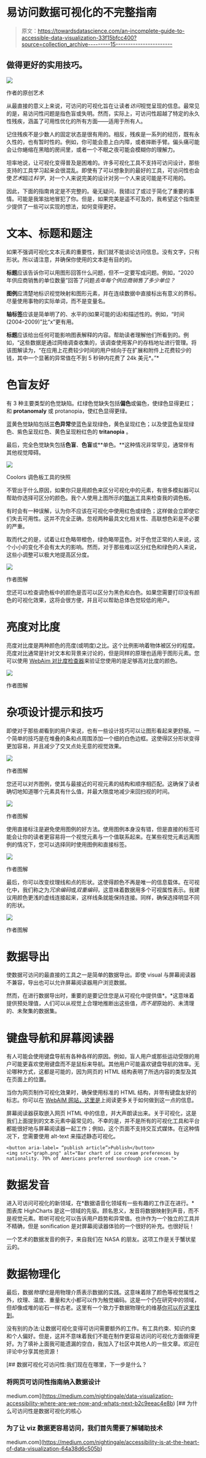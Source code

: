 # 易访问数据可视化的不完整指南

> 原文：<https://towardsdatascience.com/an-incomplete-guide-to-accessible-data-visualization-33f15bfcc400?source=collection_archive---------15----------------------->

## 做得更好的实用技巧。

![](img/36f9ad5abe5e199f59076e7f43636069.png)

作者的原创艺术

从最直接的意义上来说，可访问的可视化旨在让读者*访问*视觉呈现的信息。最常见的是，易访问性问题是指色盲或失明。然而，实际上，可访问性超越了特定的永久性残疾，涵盖了可用性优化的所有方面——适用于所有人。

记住残疾不是少数人的固定状态是很有用的。相反，残疾是一系列的经历，既有永久性的，也有暂时性的。例如，你可能会患上白内障，或者摔断手臂。偏头痛可能会让你蜷缩在黑暗的房间里，或者一个不眠之夜可能会模糊你的理解力。

坦率地说，让可视化变得普及是困难的。许多可视化工具不支持可访问设计，那些支持的工具学习起来会很混乱。即使有了可以想象到的最好的工具，可访问性也会使*艺术*超过*科学*，对一个人来说完美的设计对另一个人来说可能是不可用的。

因此，下面的指南肯定是不完整的。毫无疑问，我错过了或过于简化了重要的事情。可能是我笨拙地冒犯了你。但是，如果完美是遥不可及的，我希望这个指南至少提供了一些可以实现的想法，如何变得更好。

# 文本、标题和题注

如果不强调可视化文本元素的重要性，我们就不能谈论访问信息。没有文字，只有形状。所以请注意，并确保你使用的文本是有目的的。

**标题**应该告诉你可以用图形回答什么问题，但不一定要写成问题。例如，“2020 年供应商销售的单位数量”回答了问题*去年每个供应商销售了多少单位？*

**图例**应清楚地标识视觉映射和图形元素，并在连续数据中直接标出有意义的界标。尽量使用事物的实际单词，而不是变量名。

**轴标签**应该是简单明了的、水平的(如果可能的话)和描述性的。例如，“时间(2004–2009)”比“x”更有用。

**标题**应该给出任何可能影响图表解释的内容。帮助读者理解他们所看到的。例如，“这些数据是通过网络调查收集的，该调查使用客户的存档地址进行管理。将该图解读为，“在应用上花费较少时间的用户倾向于在扩展和附件上花费较少的钱，其中一个显著的异常值在不到 5 秒钟内花费了 24k 美元*。”*

# 色盲友好

有 3 种主要类型的色觉缺陷。红绿色觉缺失包括**偏色**或偏色，使绿色显得更红；和 **protanomaly** 或 protanopia，使红色显得更绿。

蓝黄色觉缺陷包括**三色异常**使蓝色呈现绿色，黄色呈现红色；以及使蓝色呈现绿色、紫色呈现红色、黄色呈现粉红色的 **tritanopia** 。

最后，完全色觉缺失包括**色盲**、**色盲**或**单色。**这种情况非常罕见，通常伴有其他视觉障碍。

![](img/657d61e608f3139a770b8bd0702088f6.png)

Coolors 调色板工具的快照

不管出于什么原因，如果你只是用颜色来区分可视化中的元素，有很多模拟器可以帮助你选择可区分的颜色。我个人使用上图所示的[酷派](https://coolors.co/)工具来检查我的调色板。

有时会有一种误解，认为你不应该在可视化中使用红色或绿色；这样做会立即使它们失去可用性。这并不完全正确，忽视两种最具文化相关性、高联想色彩是不必要的严重。

取而代之的是，试着让红色略带橙色，绿色略带蓝色。对于色觉正常的人来说，这个小小的变化不会有太大的影响。然而，对于那些难以区分红色和绿色的人来说，这些小调整可以极大地提高区分度。

![](img/a576637798317e03bce804056fa9a4ea.png)

作者图解

您还可以检查调色板中的颜色是否可以区分为黑色和白色。如果您需要打印没有颜色的可视化效果，这将会很方便，并且可以帮助总体色觉较低的用户。

# 亮度对比度

亮度对比度是两种颜色的亮度(或明度)之比。这个比例影响着物体被区分的程度。亮度对比通常是针对文本和背景来讨论的，但是同样的原理也适用于图形元素。您可以使用 [WebAim 对比度检查器](https://webaim.org/resources/contrastchecker/)来验证您使用的是足够高对比度的颜色。

![](img/3bdefd42ac0d123beb429a4da78255fd.png)

作者图解

# 杂项设计提示和技巧

即使对于那些*能*看到的用户来说，也有一些设计技巧可以让图形看起来更舒服。一个简单的技巧是在堆叠的条和点周围添加一个细的白色边框。这使得区分形状变得更加容易，并且减少了交叉点处无意的视觉效果。

![](img/6c5fb49a8d37e5bf43782e9f348dd2b3.png)

作者图解

您还可以对齐图例，使其与最接近的可视元素的结构和顺序相匹配。这确保了读者确切地知道哪个元素具有什么值，并最大限度地减少来回扫视的时间。

![](img/85eb21f907ac984f8a09c88f96a4d9e2.png)

作者图解

使用直接标注是避免使用图例的好方法。使用图例本身没有错，但是直接的标签可能会让你的读者更容易将一个视觉元素与一个值联系起来。在某些视觉元素远离图例的情况下，您可以选择同时使用图例和直接标签。

![](img/ca619cf2d47b979a397776e5b08652dc.png)

作者图解

最后，你可以改变纹理线和点的形状。这使得颜色不再是唯一的信息载体。在可视化中，我们称之为*冗余编码*或*双重编码*，这意味着数据用多个可视属性表示。我建议用颜色更浅的虚线连接起来，这样线条就能保持连接。同样，确保选择明显不同的形状。

![](img/dfd31e5f73b908bce0e3ed52bf92d0c4.png)

作者图解

# 数据导出

使数据可访问的最直接的工具之一是简单的数据导出。即使 visual 与屏幕阅读器不兼容，导出也可以允许屏幕阅读器用户浏览数据。

然而，在进行数据导出时，重要的是要记住您是从可视化中提供值*。*这意味着提供预处理值，人们可以从视觉上合理地推断出这些值，*而不是*原始的、未清理的、未聚集的数据集。

# 键盘导航和屏幕阅读器

有人可能会使用键盘导航有各种各样的原因。例如，盲人用户或那些运动受限的用户可能更喜欢使用键盘而不是鼠标来导航。其他用户可能喜欢键盘导航的效率。无论哪种方式，这都是可能的，因为网页的 HTML 结构表明了所选内容的类型及其在页面上的位置。

当你为网页制作可视化效果时，确保使用标准的 HTML 结构，并带有键盘友好的标志。你可以在 [WebAIM 网站，这里是](https://webaim.org/techniques/keyboard/)上阅读更多关于如何做到这一点的信息。

屏幕阅读器获取嵌入网页 HTML 中的信息，并大声朗读出来。关于可视化，这是我们上面提到的文本元素中最常见的。不幸的是，并不是所有的可视化工具和平台都能很好地与屏幕阅读器一起工作；例如，这个页面不支持交互式媒体。在这种情况下，您需要使用 alt-text 来描述静态可视化。

```
<button aria-label= “publish article”>Publish</button>
<img src="graph.png" alt="Bar chart of ice cream preferences by nationality. 70% of Americans preferred sourdough ice cream.">
```

# 数据发音

进入可访问可视化的新领域，在*数据语音化领域有一些有趣的工作正在进行。*图表库 HighCharts 是这一领域的先驱。顾名思义，发音将数据映射到声音，而不是视觉元素。聆听可视化可以告诉用户趋势和异常值。也许作为一个独立的工具并不精确，但是 sonification 是对屏幕阅读器体验的一个很好的补充。也很好玩！

一个艺术的数据发音的例子，来自我们在 NASA 的朋友。这项工作是关于蟹状星云的。

# 数据物理化

最后，数据*物理化*是用物理介质表示数据的实践。这意味着除了颜色等视觉属性之外，纹理、温度、重量和大小都可以作为触觉编码。这是一个仍在研究中的领域，但却像成堆的岩石一样古老。这里有一个致力于数据物理化的维基[你可以在这里找到](http://dataphys.org/)。

没有别的办法:让数据可视化变得可访问需要额外的工作。有工具约束、知识约束和个人偏好。但是，这并不意味着我们不能在制作更容易访问的可视化方面做得更好。为了填补上面我可能遗漏的空白，我加入了社区中其他人的一些文章。欢迎在评论中分享其他资源！

[](https://medium.com/nightingale/data-visualization-accessibility-where-are-we-now-and-whats-next-b2c9eeac4e8b) [## 数据可视化可访问性:我们现在在哪里，下一步是什么？

### 将网页可访问性指南纳入数据设计

medium.com](https://medium.com/nightingale/data-visualization-accessibility-where-are-we-now-and-whats-next-b2c9eeac4e8b) [](https://medium.com/nightingale/accessibility-is-at-the-heart-of-data-visualization-64a38d6c505b) [## 为什么可访问性是数据可视化的核心

### 为了让 viz 数据更容易访问，我们首先需要了解辅助技术

medium.com](https://medium.com/nightingale/accessibility-is-at-the-heart-of-data-visualization-64a38d6c505b)